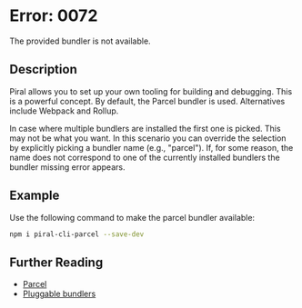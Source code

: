 # Error: 0072

The provided bundler is not available.

## Description

Piral allows you to set up your own tooling for building and debugging. This
is a powerful concept. By default, the Parcel bundler is used. Alternatives
include Webpack and Rollup.

In case where multiple bundlers are installed the first one is picked. This
may not be what you want. In this scenario you can override the selection by
explicitly picking a bundler name (e.g., "parcel"). If, for some reason, the
name does not correspond to one of the currently installed bundlers the
bundler missing error appears.

## Example

Use the following command to make the parcel bundler available:

```sh
npm i piral-cli-parcel --save-dev
```

## Further Reading

- [Parcel](https://parceljs.org)
- [Pluggable bundlers](https://docs.piral.io/reference/documentation/bundlers)
